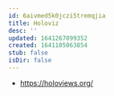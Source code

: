```yaml
---
id: 6aivmed5k0jczi5tremqjia
title: Holoviz
desc: ''
updated: 1641267099352
created: 1641105063854
stub: false
isDir: false
---
```



- <https://holoviews.org/>
